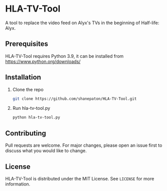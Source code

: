 # HLA-TV-Tool
A tool to replace the video feed on Alyx's TVs in the beginning of Half-life: Alyx.

<!-- PREREQUISITES -->
## Prerequisites
HLA-TV-Tool requires Python 3.9, it can be installed from https://www.python.org/downloads/

<!-- INSTALLATION -->
## Installation
1. Clone the repo
   ```sh
   git clone https://github.com/shanepaton/HLA-TV-Tool.git
   `````
2. Run hla-tv-tool.py
   ```sh
   python hla-tv-tool.py
   ```
   
<!-- CONTRIBUTING -->
## Contributing
Pull requests are welcome. For major changes, please open an issue first to discuss what you would like to change.

<!-- LICENSE -->
## License

HLA-TV-Tool is distributed under the MIT License. See `LICENSE` for more information.
